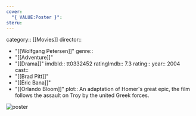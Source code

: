 ```yaml
---
cover:
  "{ VALUE:Poster }": 
steru:
---
```


category:: [[Movies]]
director:: 
  - "[[Wolfgang Petersen]]"
genre:: 
  - "[[Adventure]]"
  - "[[Drama]]"
imdbId:: tt0332452
ratingImdb:: 7.3
rating::
year:: 2004
cast:: 
  - "[[Brad Pitt]]"
  - "[[Eric Bana]]"
  - "[[Orlando Bloom]]"
plot:: An adaptation of Homer's great epic, the film follows the assault on Troy by the united Greek forces.

![poster](https://m.media-amazon.com/images/M/MV5BMTk5MzU1MDMwMF5BMl5BanBnXkFtZTcwNjczODMzMw@@._V1_SX300.jpg)
